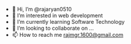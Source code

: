 - 👋 Hi, I’m @rajaryan0510
- 👀 I’m interested in web development
- 🌱 I’m currently learning Software Technology
- 💞️ I’m looking to collaborate on ...
- 📫 How to reach me rajmgr.1600@gmail.com

<!---
rajaryan0510/rajaryan0510 is a ✨ special ✨ repository because its `README.md` (this file) appears on your GitHub profile.
You can click the Preview link to take a look at your changes.
--->
